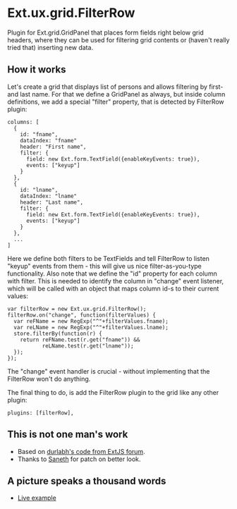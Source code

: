 Ext.ux.grid.FilterRow
=====================

Plugin for Ext.grid.GridPanel that places form fields right below grid
headers, where they can be used for filtering grid contents or
(haven't really tried that) inserting new data.

How it works
------------

Let's create a grid that displays list of persons and allows filtering
by first- and last name.  For that we define a GridPanel as always,
but inside column definitions, we add a special "filter" property,
that is detected by FilterRow plugin:

    columns: [
      {
        id: "fname",
        dataIndex: "fname"
        header: "First name",
        filter: {
          field: new Ext.form.TextField({enableKeyEvents: true}),
          events: ["keyup"]
        }
      },
      {
        id: "lname",
        dataIndex: "lname"
        header: "Last name",
        filter: {
          field: new Ext.form.TextField({enableKeyEvents: true}),
          events: ["keyup"]
        }
      },
      ...
    ]

Here we define both filters to be TextFields and tell FilterRow to
listen "keyup" events from them - this will give us nice
filter-as-you-type functionality.  Also note that we define the "id"
property for each column with filter.  This is needed to identify the
column in "change" event listener, which will be called with an object
that maps column id-s to their current values:

    var filterRow = new Ext.ux.grid.FilterRow();
    filterRow.on("change", function(filterValues) {
      var reFName = new RegExp("^"+filterValues.fname);
      var reLName = new RegExp("^"+filterValues.lname);
      store.filterBy(function(r) {
        return reFName.test(r.get("fname")) &&
               reLName.test(r.get("lname"));
      });
    });

The "change" event handler is crucial - without implementing that the
FilterRow won't do anything.

The final thing to do, is add the FilterRow plugin to the grid like
any other plugin:

    plugins: [filterRow],

This is not one man's work
--------------------------

* Based on [durlabh's code from ExtJS forum][post].
* Thanks to [Saneth][saneth] for patch on better look.

A picture speaks a thousand words
----------------------------------

* [Live example][live]

[post]: http://www.extjs.net/forum/showthread.php?t=55730
[saneth]: http://www.extjs.net/forum/showthread.php?p=438457#post438457
[live]: http://triin.net/temp/filter-row/
